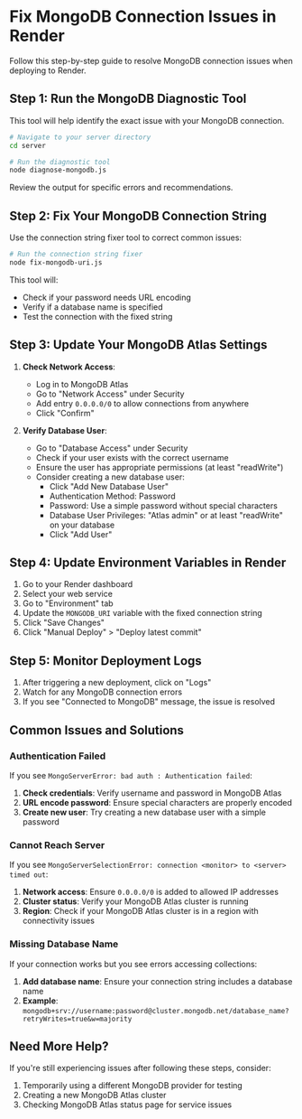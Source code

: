 # Fix MongoDB Connection Issues in Render

Follow this step-by-step guide to resolve MongoDB connection issues when deploying to Render.

## Step 1: Run the MongoDB Diagnostic Tool

This tool will help identify the exact issue with your MongoDB connection.

```bash
# Navigate to your server directory
cd server

# Run the diagnostic tool
node diagnose-mongodb.js
```

Review the output for specific errors and recommendations.

## Step 2: Fix Your MongoDB Connection String

Use the connection string fixer tool to correct common issues:

```bash
# Run the connection string fixer
node fix-mongodb-uri.js
```

This tool will:
- Check if your password needs URL encoding
- Verify if a database name is specified
- Test the connection with the fixed string

## Step 3: Update Your MongoDB Atlas Settings

1. **Check Network Access**:
   - Log in to MongoDB Atlas
   - Go to "Network Access" under Security
   - Add entry `0.0.0.0/0` to allow connections from anywhere
   - Click "Confirm"

2. **Verify Database User**:
   - Go to "Database Access" under Security
   - Check if your user exists with the correct username
   - Ensure the user has appropriate permissions (at least "readWrite")
   - Consider creating a new database user:
     - Click "Add New Database User"
     - Authentication Method: Password
     - Password: Use a simple password without special characters
     - Database User Privileges: "Atlas admin" or at least "readWrite" on your database
     - Click "Add User"

## Step 4: Update Environment Variables in Render

1. Go to your Render dashboard
2. Select your web service
3. Go to "Environment" tab
4. Update the `MONGODB_URI` variable with the fixed connection string
5. Click "Save Changes"
6. Click "Manual Deploy" > "Deploy latest commit"

## Step 5: Monitor Deployment Logs

1. After triggering a new deployment, click on "Logs"
2. Watch for any MongoDB connection errors
3. If you see "Connected to MongoDB" message, the issue is resolved

## Common Issues and Solutions

### Authentication Failed

If you see `MongoServerError: bad auth : Authentication failed`:

1. **Check credentials**: Verify username and password in MongoDB Atlas
2. **URL encode password**: Ensure special characters are properly encoded
3. **Create new user**: Try creating a new database user with a simple password

### Cannot Reach Server

If you see `MongoServerSelectionError: connection <monitor> to <server> timed out`:

1. **Network access**: Ensure `0.0.0.0/0` is added to allowed IP addresses
2. **Cluster status**: Verify your MongoDB Atlas cluster is running
3. **Region**: Check if your MongoDB Atlas cluster is in a region with connectivity issues

### Missing Database Name

If your connection works but you see errors accessing collections:

1. **Add database name**: Ensure your connection string includes a database name
2. **Example**: `mongodb+srv://username:password@cluster.mongodb.net/database_name?retryWrites=true&w=majority`

## Need More Help?

If you're still experiencing issues after following these steps, consider:

1. Temporarily using a different MongoDB provider for testing
2. Creating a new MongoDB Atlas cluster
3. Checking MongoDB Atlas status page for service issues